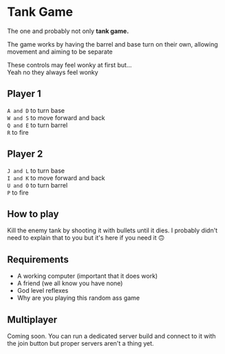 # Tank Game

The one and probably not only **tank game.**

The game works by having the barrel and base turn on their own, allowing movement and aiming to be separate  
  
These controls may feel wonky at first but...  
Yeah no they always feel wonky

## Player 1

`A and D` to turn base  
`W and S` to move forward and back  
`Q and E` to turn barrel  
`R` to fire

## Player 2

`J and L` to turn base  
`I and K` to move forward and back  
`U and O` to turn barrel  
`P` to fire  

## How to play

Kill the enemy tank by shooting it with bullets until it dies. I probably didn't need to explain that to you but it's here if you need it 🙃

## Requirements

- A working computer (important that it does work)
- A friend (we all know you have none)
- God level reflexes
- Why are you playing this random ass game

## Multiplayer

Coming soon. You can run a dedicated server build and connect to it with the join button but proper servers aren't a thing yet.